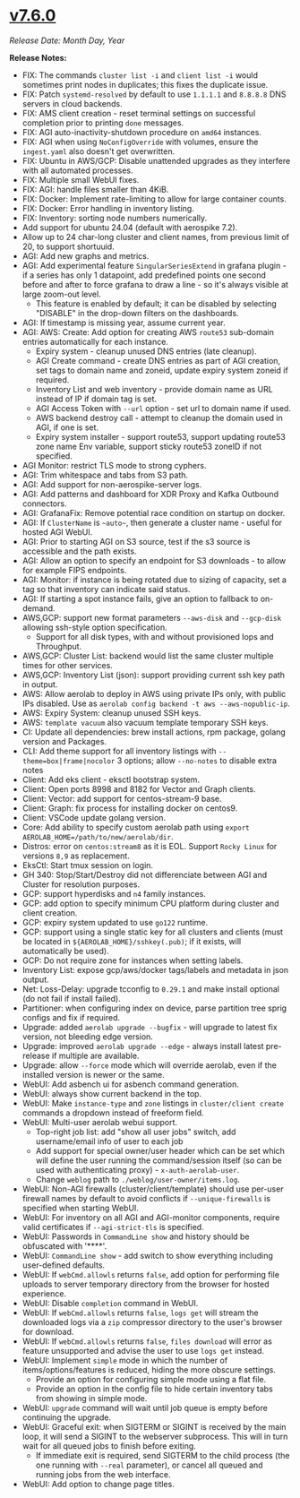 # [v7.6.0](https://github.com/aerospike/aerolab/releases/tag/7.6.0)

_Release Date: Month Day, Year_

**Release Notes:**
* FIX: The commands `cluster list -i` and `client list -i` would sometimes print nodes in duplicates; this fixes the duplicate issue.
* FIX: Patch `systemd-resolved` by default to use `1.1.1.1` and `8.8.8.8` DNS servers in cloud backends.
* FIX: AMS client creation - reset terminal settings on successful completion prior to printing `done` messages.
* FIX: AGI auto-inactivity-shutdown procedure on `amd64` instances.
* FIX: AGI when using `NoConfigOverride` with volumes, ensure the `ingest.yaml` also doesn't get overwritten.
* FIX: Ubuntu in AWS/GCP: Disable unattended upgrades as they interfere with all automated processes.
* FIX: Multiple small WebUI fixes.
* FIX: AGI: handle files smaller than 4KiB.
* FIX: Docker: Implement rate-limiting to allow for large container counts.
* FIX: Docker: Error handling in inventory listing.
* FIX: Inventory: sorting node numbers numerically.
* Add support for ubuntu 24.04 (default with aerospike 7.2).
* Allow up to 24 char-long cluster and client names, from previous limit of 20, to support shortuuid.
* AGI: Add new graphs and metrics.
* AGI: Add experimental feature `SingularSeriesExtend` in grafana plugin - if a series has only 1 datapoint, add predefined points one second before and after to force grafana to draw a line - so it's always visible at large zoom-out level.
  * This feature is enabled by default; it can be disabled by selecting "DISABLE" in the drop-down filters on the dashboards.
* AGI: If timestamp is missing year, assume current year.
* AGI: AWS: Create: Add option for creating AWS `route53` sub-domain entries automatically for each instance.
  * Expiry system - cleanup unused DNS entries (late cleanup).
  * AGI Create command - create DNS entries as part of AGI creation, set tags to domain name and zoneid, update expiry system zoneid if required.
  * Inventory List and web inventory - provide domain name as URL instead of IP if domain tag is set.
  * AGI Access Token with `--url` option - set url to domain name if used.
  * AWS backend destroy call - attempt to cleanup the domain used in AGI, if one is set.
  * Expiry system installer - support route53, support updating route53 zone name Env variable, support sticky route53 zoneID if not specified.
* AGI Monitor: restrict TLS mode to strong cyphers.
* AGI: Trim whitespace and tabs from S3 path.
* AGI: Add support for non-aerospike-server logs.
* AGI: Add patterns and dashboard for XDR Proxy and Kafka Outbound connectors.
* AGI: GrafanaFix: Remove potential race condition on startup on docker.
* AGI: If `ClusterName` is `~auto~`, then generate a cluster name - useful for hosted AGI WebUI.
* AGI: Prior to starting AGI on S3 source, test if the s3 source is accessible and the path exists.
* AGI: Allow an option to specify an endpoint for S3 downloads - to allow for example FIPS endpoints.
* AGI: Monitor: if instance is being rotated due to sizing of capacity, set a tag so that inventory can indicate said status.
* AGI: If starting a spot instance fails, give an option to fallback to on-demand.
* AWS,GCP: support new format parameters `--aws-disk` and `--gcp-disk` allowing ssh-style option specification.
  * Support for all disk types, with and without provisioned Iops and Throughput.
* AWS,GCP: Cluster List: backend would list the same cluster multiple times for other services.
* AWS,GCP: Inventory List (json): support providing current ssh key path in output.
* AWS: Allow aerolab to deploy in AWS using private IPs only, with public IPs disabled. Use as `aerolab config backend -t aws --aws-nopublic-ip`.
* AWS: Expiry System: cleanup unused SSH keys.
* AWS: `template vacuum` also vacuum template temporary SSH keys.
* CI: Update all dependencies: brew install actions, rpm package, golang version and Packages.
* CLI: Add theme support for all inventory listings with `--theme=box|frame|nocolor` 3 options; allow `--no-notes` to disable extra notes
* Client: Add eks client - eksctl bootstrap system.
* Client: Open ports 8998 and 8182 for Vector and Graph clients.
* Client: Vector: add support for centos-stream-9 base.
* Client: Graph: fix process for installing docker on centos9.
* Client: VSCode update golang version.
* Core: Add ability to specify custom aerolab path using `export AEROLAB_HOME=/path/to/new/aerolab/dir`.
* Distros: error on `centos:stream8` as it is EOL. Support `Rocky Linux` for versions `8,9` as replacement.
* EksCtl: Start tmux session on login.
* GH 340: Stop/Start/Destroy did not differenciate between AGI and Cluster for resolution purposes.
* GCP: support hyperdisks and `n4` family instances.
* GCP: add option to specify minimum CPU platform during cluster and client creation.
* GCP: expiry system updated to use `go122` runtime.
* GCP: support using a single static key for all clusters and clients (must be located in `${AEROLAB_HOME}/sshkey(.pub)`; if it exists, will automatically be used).
* GCP: Do not require zone for instances when setting labels.
* Inventory List: expose gcp/aws/docker tags/labels and metadata in json output.
* Net: Loss-Delay: upgrade tcconfig to `0.29.1` and make install optional (do not fail if install failed).
* Partitioner: when configuring index on device, parse partition tree sprig configs and fix if required.
* Upgrade: added `aerolab upgrade --bugfix` - will upgrade to latest fix version, not bleeding edge version.
* Upgrade: improved `aerolab upgrade --edge` - always install latest pre-release if multiple are available.
* Upgrade: allow `--force` mode which will override aerolab, even if the installed version is newer or the same.
* WebUI: Add asbench ui for asbench command generation.
* WebUI: always show current backend in the top.
* WebUI: Make `instance-type` and `zone` listings in `cluster/client create` commands a dropdown instead of freeform field.
* WebUI: Multi-user aerolab webui support.
  * Top-right job list: add "show all user jobs" switch, add username/email info of user to each job
  * Add support for special owner/user header which can be set which will define the user running the command/session itself (so can be used with authenticating proxy) - `x-auth-aerolab-user`.
  * Change `weblog` path to `./weblog/user-owner/items.log`.
* WebUI: Non-AGI firewalls (cluster/client/template) should use per-user firewall names by default to avoid conflicts if `--unique-firewalls` is specified when starting WebUI.
* WebUI: For inventory on all AGI and AGI-monitor components, require valid certificates if `--agi-strict-tls` is specified.
* WebUI: Passwords in `CommandLine show` and history should be obfuscated with '****'.
* WebUI: `CommandLine show` - add switch to show everything including user-defined defaults.
* WebUI: If `webCmd.allowls` returns `false`, add option for performing file uploads to server temporary directory from the browser for hosted experience.
* WebUI: Disable `completion` command in WebUI.
* WebUI: If `webCmd.allowls` returns `false`, `logs get` will stream the downloaded logs via a `zip` compressor directory to the user's browser for download.
* WebUI: If `webCmd.allowls` returns `false`, `files download` will error as feature unsupported and advise the user to use `logs get` instead.
* WebUI: Implement `simple` mode in which the number of items/options/features is reduced, hiding the more obscure settings.
  * Provide an option for configuring simple mode using a flat file.
  * Provide an option in the config file to hide certain inventory tabs from showing in simple mode.
* WebUI: `upgrade` command will wait until job queue is empty before continuing the upgrade.
* WebUI: Graceful exit: when SIGTERM or SIGINT is received by the main loop, it will send a SIGINT to the webserver subprocess. This will in turn wait for all queued jobs to finish before exiting.
  * If immediate exit is required, send SIGTERM to the child process (the one running with `--real` parameter), or cancel all queued and running jobs from the web interface.
* WebUI: Add option to change page titles.